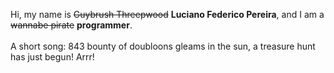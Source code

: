 Hi, my name is ~~Guybrush Threepwood~~ **Luciano Federico Pereira**, and I am a ~~wannabe pirate~~ **programmer**.<br><br>A short song: 843 bounty of doubloons gleams in the sun, a treasure hunt has just begun! Arrr!
